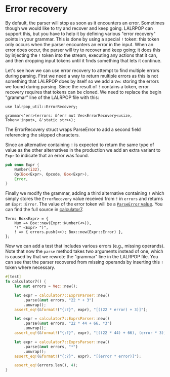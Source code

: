 # Error recovery

By default, the parser will stop as soon as it encounters an error.
Sometimes though we would like to try and recover and keep going.
LALRPOP can support this, but you have to help it by defining various
"error recovery" points in your grammar. This is done by using a
special `!` token: this token only occurs when the parser
encounters an error in the input. When an error does occur, the parser
will try to recover and keep going; it does this by injecting the
`!` token into the stream, executing any actions that it can, and
then dropping input tokens until it finds something that lets it
continue.

Let's see how we can use error recovery to attempt to find multiple
errors during parsing. First we need a way to return multiple errors
as this is not something that LALRPOP does by itself so we add a `Vec`
storing the errors we found during parsing. Since the result of `!`
contains a token, error recovery requires that tokens can be cloned.
We need to replace the begin "grammar" line of the LALRPOP file with this:

```lalrpop
use lalrpop_util::ErrorRecovery;

grammar<'err>(errors: &'err mut Vec<ErrorRecovery<usize, Token<'input>, &'static str>>);
```

The ErrorRecovery struct wraps ParseError to add a second field referencing the
skipped characters.

Since an alternative containing `!` is expected to return the same type of
value as the other alternatives in the production we add an extra variant to
`Expr` to indicate that an error was found.

```rust
pub enum Expr {
    Number(i32),
    Op(Box<Expr>, Opcode, Box<Expr>),
    Error,
}
```

Finally we modify the grammar, adding a third alternative containing `!`
which simply stores the `ErrorRecovery` value received from `!` in `errors` and
returns an `Expr::Error`. The value of the error token will be a [`ParseError`
value](https://docs.rs/lalrpop-util/0.12.1/lalrpop_util/enum.ParseError.html).
You can find the full source in [calculator7].

```lalrpop
Term: Box<Expr> = {
    Num => Box::new(Expr::Number(<>)),
    "(" <Expr> ")",
    ! => { errors.push(<>); Box::new(Expr::Error) },
};
```

Now we can add a test that includes various errors (e.g., missing
operands). Note that now the `parse` method takes two arguments
instead of one, which is caused by that we rewrote the "grammar" line
in the LALRPOP file. You can see that the parser recovered from missing
operands by inserting this `!` token where necessary.

```rust
#[test]
fn calculator7() {
    let mut errors = Vec::new();

    let expr = calculator7::ExprsParser::new()
        .parse(&mut errors, "22 * + 3")
        .unwrap();
    assert_eq!(&format!("{:?}", expr), "[((22 * error) + 3)]");

    let expr = calculator7::ExprsParser::new()
        .parse(&mut errors, "22 * 44 + 66, *3")
        .unwrap();
    assert_eq!(&format!("{:?}", expr), "[((22 * 44) + 66), (error * 3)]");

    let expr = calculator7::ExprsParser::new()
        .parse(&mut errors, "*")
        .unwrap();
    assert_eq!(&format!("{:?}", expr), "[(error * error)]");

    assert_eq!(errors.len(), 4);
}
```

[calculator7]: https://github.com/lalrpop/lalrpop/blob/master/doc/calculator/src/calculator7.lalrpop
